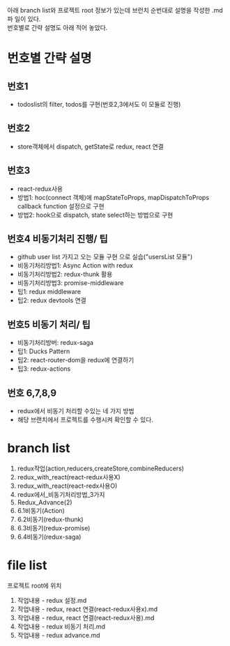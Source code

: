 아래 branch list와 프로젝트 root 정보가 있는데 브런치 순번대로 설명을 작성한 .md파 일이 있다.  
번호별로 간략 설명도 아래 적어 놓았다.

# 번호별 간략 설명

## 번호1

* todoslist의 filter, todos를 구현(번호2,3에서도 이 모듈로 진행)

## 번호2

* store객체에서 dispatch, getState로 redux, react 연결

## 번호3

* react-redux사용
* 방법1: hoc(connect 객체)에 mapStateToProps, mapDispatchToProps callback function 설정으로 구현
* 방법2: hook으로 dispatch, state select하는 방법으로 구현

## 번호4 비동기처리 진행/ 팁

* github user list 가지고 오는 모듈 구현 으로 실습("usersList 모듈")
* 비동기처리방법1: Async Action with redux
* 비동기처리방법2: redux-thunk 활용
* 비동기처리방법3: promise-middleware
* 팁1: redux middleware
* 팁2: redux devtools 연결

## 번호5 비동기 처리/ 팁

* 비동기처리방버: redux-saga
* 팁1: Ducks Pattern
* 팁2: react-router-dom을 redux에 연결하기
* 팁3: redux-actions

## 번호 6,7,8,9

* redux에서 비동기 처리할 수있는 네 가지 방법
* 해당 브랜치에서 프로젝트를 수행시켜 확인할 수 있다.

# branch list

1. redux작업(action,reducers,createStore,combineReducers)
2. redux_with_react(react-redux사용X)
3. redux_with_react(react-redx사용O)
4. redux에서_비동기처리방법_3가지
5. Redux_Advance(2)
6. 6.1비동기(Action)
7. 6.2비동기(redux-thunk)
8. 6.3비동기(redux-promise)
9. 6.4비동기(redux-saga)

# file list

프로젝트 root에 위치

1. 작업내용 - redux 설정.md
2. 작업내용 - redux, react 연결(react-redux사용x).md
3. 작업내용 - redux, react 연결(react-redux사용).md
4. 작업내용 - redux 비동기 처리.md
5. 작업내용 - redux advance.md
